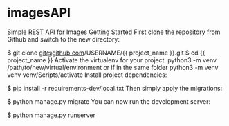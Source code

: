 # imagesAPI
 Simple REST API for Images
Getting Started
First clone the repository from Github and switch to the new directory:

$ git clone git@github.com/USERNAME/{{ project_name }}.git
$ cd {{ project_name }}
Activate the virtualenv for your project.
python3 -m venv /path/to/new/virtual/environment or if in the same folder python3 -m venv venv
venv/Scripts/activate
Install project dependencies:

$ pip install -r requirements-dev/local.txt
Then simply apply the migrations:

$ python manage.py migrate
You can now run the development server:

$ python manage.py runserver
